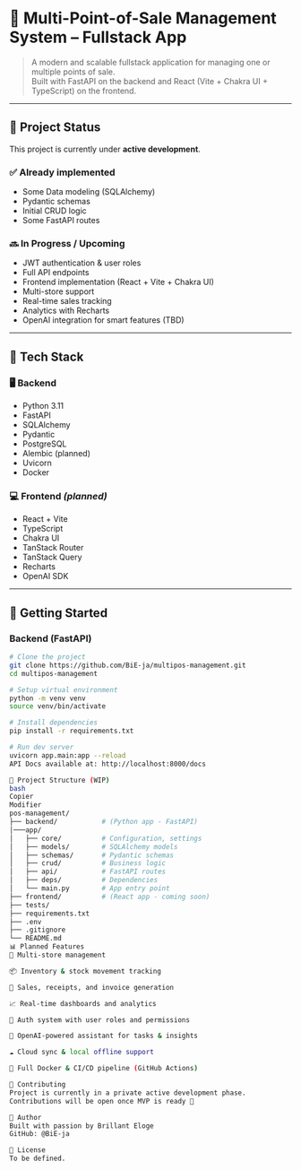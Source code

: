 # 🛒 Multi-Point-of-Sale Management System – Fullstack App

> A modern and scalable fullstack application for managing one or multiple points of sale.  
> Built with FastAPI on the backend and React (Vite + Chakra UI + TypeScript) on the frontend.

---

## 📌 Project Status

This project is currently under **active development**.

### ✅ Already implemented
- Some Data modeling (SQLAlchemy)
- Pydantic schemas
- Initial CRUD logic
- Some FastAPI routes

### 🔜 In Progress / Upcoming
- JWT authentication & user roles
- Full API endpoints
- Frontend implementation (React + Vite + Chakra UI)
- Multi-store support
- Real-time sales tracking
- Analytics with Recharts
- OpenAI integration for smart features (TBD)

---

## 🧱 Tech Stack

### 🖥️ Backend
- Python 3.11
- FastAPI
- SQLAlchemy
- Pydantic
- PostgreSQL
- Alembic (planned)
- Uvicorn
- Docker

### 💻 Frontend *(planned)*
- React + Vite
- TypeScript
- Chakra UI
- TanStack Router
- TanStack Query
- Recharts
- OpenAI SDK

---

## 🚀 Getting Started

### Backend (FastAPI)

```bash
# Clone the project
git clone https://github.com/BiE-ja/multipos-management.git
cd multipos-management

# Setup virtual environment
python -m venv venv
source venv/bin/activate

# Install dependencies
pip install -r requirements.txt

# Run dev server
uvicorn app.main:app --reload
API Docs available at: http://localhost:8000/docs

📂 Project Structure (WIP)
bash
Copier
Modifier
pos-management/
├── backend/           # (Python app - FastAPI)
│───app/
│   ├── core/          # Configuration, settings
│   ├── models/        # SQLAlchemy models
│   ├── schemas/       # Pydantic schemas
│   ├── crud/          # Business logic
│   ├── api/           # FastAPI routes
│   ├── deps/          # Dependencies
│   └── main.py        # App entry point
├── frontend/          # (React app - coming soon)
├── tests/
├── requirements.txt
├── .env
├── .gitignore
└── README.md
📊 Planned Features
🏪 Multi-store management

📦 Inventory & stock movement tracking

🧾 Sales, receipts, and invoice generation

📈 Real-time dashboards and analytics

🔐 Auth system with user roles and permissions

🧠 OpenAI-powered assistant for tasks & insights

☁️ Cloud sync & local offline support

🐳 Full Docker & CI/CD pipeline (GitHub Actions)

🤝 Contributing
Project is currently in a private active development phase.
Contributions will be open once MVP is ready 🚧

👤 Author
Built with passion by Brillant Eloge
GitHub: @BiE-ja

📝 License
To be defined.